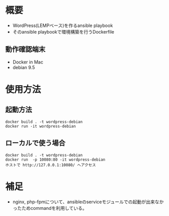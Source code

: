 # 概要

* WordPress(LEMPベース)を作るansible playbook
* そのansible playbookで環境構築を行うDockerfile

## 動作確認端末

* Docker in Mac
* debian 9.5

# 使用方法

## 起動方法
```
docker build . -t wordpress-debian
docker run -it wordpress-debian
```


## ローカルで使う場合
```
docker build . -t wordpress-debian
docker run  -p 10080:80 -it wordpress-debian
ホストで http://127.0.0.1:10080/ へアクセス
```

# 補足
* nginx, php-fpmについて、ansibleのserviceモジュールでの起動が出来なかったためcommandを利用している。

